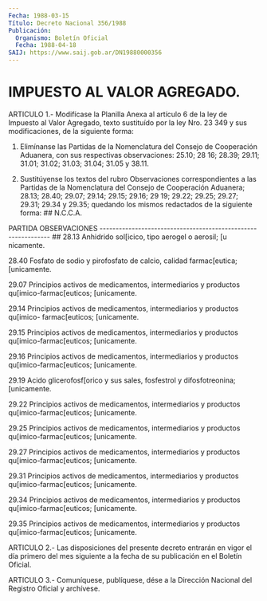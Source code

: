 ```yaml
---
Fecha: 1988-03-15
Título: Decreto Nacional 356/1988
Publicación:
  Organismo: Boletín Oficial
  Fecha: 1988-04-18
SAIJ: https://www.saij.gob.ar/DN19880000356
---
```

# IMPUESTO AL VALOR AGREGADO.

<a id="1"></a>
ARTICULO  1.-  Modifícase la Planilla Anexa al artículo 6 de la ley de Impuesto al Valor  Agregado, texto sustituído por la ley Nro. 23 349 y sus modificaciones, de la siguiente forma:

1.  Elimínanse las Partidas  de  la  Nomenclatura  del  Consejo  de Cooperación  Aduanera, con sus respectivas observaciones: 25.10; 28 16; 28.39; 29.11;  31.01;  31.02; 31.03; 31.04; 31.05 y 38.11.

2. Sustitúyense los textos del rubro Observaciones correspondientes a las Partidas  de  la Nomenclatura del Consejo de Cooperación Aduanera; 28.13; 28.40; 29.07;  29.14; 29.15; 29.16; 29 19; 29.22; 29.25; 29.27; 29.31; 29.34 y 29.35;  quedando los mismos redactados de la siguiente forma: ## N.C.C.A.

PARTIDA                      OBSERVACIONES -------------------------------------------------------------- ## 28.13   Anhidrido sol[icico, tipo aerogel o aerosil; [u         nicamente.

28.40   Fosfato de sodio y pirofosfato de calcio, calidad         farmac[eutica; [unicamente.

29.07   Principios activos de medicamentos, intermediarios         y productos qu[imico-farmac[euticos; [unicamente.

29.14   Principios activos de medicamentos, intermediarios         y productos qu[imico- farmac[euticos; [unicamente.

29.15   Principios activos de medicamentos, intermediarios         y productos qu[imico-farmac[euticos; [unicamente.

29.16   Principios activos de medicamentos, intermediarios         y productos qu[imico-farmac[euticos; [unicamente.

29.19   Acido glicerofosf[orico y sus sales, fosfestrol y         difosfotreonina; [unicamente.

29.22   Principios activos de medicamentos, intermediarios         y productos qu[imico-farmac[euticos; [unicamente.

29.25   Principios activos de medicamentos, intermediarios         y productos qu[imico-farmac[euticos; [unicamente.

29.27   Principios activos de medicamentos, intermediarios         y productos qu[imico-farmac[euticos; [unicamente.

29.31   Principios activos de medicamentos, intermediarios         y productos qu[imico-farmac[euticos; [unicamente.

29.34   Principios activos de medicamentos, intermediarios         y productos qu[imico-farmac[euticos; [unicamente.

29.35   Principios activos de medicamentos, intermediarios         y productos qu[imico-farmac[euticos; [unicamente.

<a id="2"></a>
ARTICULO  2.-  Las  disposiciones  del presente decreto entrarán en vigor el día primero del mes siguiente a la fecha de su publicación en el Boletín Oficial.

<a id="3"></a>
ARTICULO  3.- Comuníquese, publíquese, dése a la Dirección Nacional del Registro Oficial y archívese.